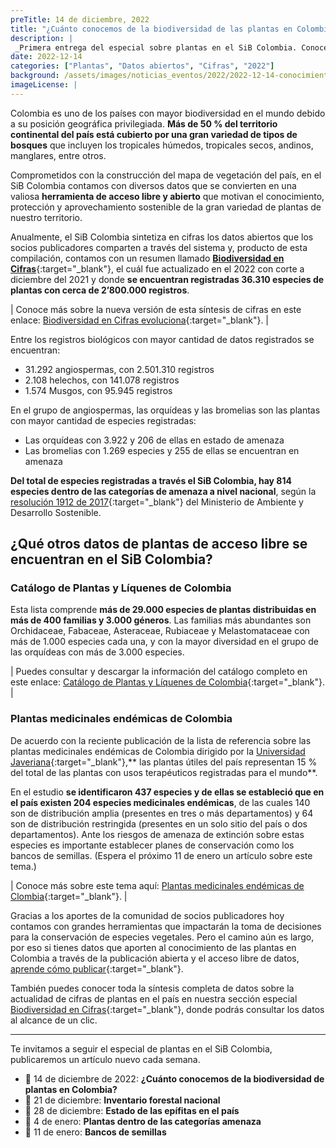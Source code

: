 ```yaml
---
preTitle: 14 de diciembre, 2022
title: "¿Cuánto conocemos de la biodiversidad de las plantas en Colombia?"
description: |
 _Primera entrega del especial sobre plantas en el SiB Colombia. Conoce el estado actual de datos sobre las plantas  del país. Encuentra más de 36.000 especies registradas de la biodiversidad colombiana._
date: 2022-12-14
categories: ["Plantas", "Datos abiertos", "Cifras", "2022"]
background: /assets/images/noticias_eventos/2022/2022-12-14-conocimiento-plantas-colombia.jpg
imageLicense: |
---
```


Colombia es uno de los países con mayor biodiversidad en el mundo debido a su posición geográfica privilegiada. **Más de 50 % del territorio continental del país está cubierto por una gran variedad de tipos de bosques** que incluyen los tropicales húmedos, tropicales secos, andinos, manglares, entre otros.

Comprometidos con la construcción del mapa de vegetación del país, en el SiB Colombia contamos con diversos datos que se convierten en una valiosa **herramienta de acceso libre y abierto** que motivan el conocimiento, protección y aprovechamiento sostenible de la gran variedad de plantas de nuestro territorio.

Anualmente, el SiB Colombia sintetiza en cifras los datos abiertos que los socios publicadores comparten a través del sistema y, producto de esta compilación, contamos con un resumen llamado **[Biodiversidad en Cifras](https://cifras.biodiversidad.co/)**{:target="_blank"}, el cuál fue actualizado en el 2022 con corte a diciembre del 2021 y donde **se encuentran registradas 36.310 especies de plantas con cerca de 2’800.000 registros**.

| Conoce más sobre la nueva versión de esta síntesis de cifras en este enlace: [Biodiversidad en Cifras evoluciona](https://biodiversidad.co/post/2022/biodiversidad-en-cifras-actualizacion/){:target="_blank"}. |

Entre los registros biológicos con mayor cantidad de datos registrados se encuentran:

* 31.292 angiospermas, con 2.501.310 registros
* 2.108 helechos, con 141.078 registros
* 1.574 Musgos, con 95.945 registros

En el grupo de angiospermas, las orquídeas y las bromelias son las plantas con mayor cantidad de especies registradas: 

* Las orquídeas con 3.922 y 206 de ellas en estado de amenaza
* Las bromelias con 1.269 especies y 255 de ellas se encuentran en amenaza

**Del total de especies registradas a través el SiB Colombia, hay 814 especies dentro de las categorías de amenaza a nivel nacional**, según la [resolución 1912 de 2017](https://ipt.biodiversidad.co/sib/resource?r=resolucion1912-2017mads){:target="_blank"} del Ministerio de Ambiente y Desarrollo Sostenible. 

## ¿Qué otros datos de plantas de acceso libre se encuentran en el SiB Colombia?

### Catálogo de Plantas y Líquenes de Colombia

Esta lista comprende **más de 29.000 especies de plantas distribuidas en más de 400 familias y 3.000 géneros**. Las familias más abundantes son Orchidaceae, Fabaceae, Asteraceae, Rubiaceae y Melastomataceae con más de 1.000 especies cada una, y con la mayor diversidad en el grupo de las orquídeas con más de 3.000 especies.

| Puedes consultar y descargar la información del catálogo completo en este enlace: [Catálogo de Plantas y Líquenes de Colombia](https://ipt.biodiversidad.co/sib/resource?r=catalogo_plantas_liquenes#anchor-description){:target="_blank"}. |

### Plantas medicinales endémicas de Colombia

De acuerdo con la reciente publicación de la lista de referencia sobre las plantas medicinales endémicas de Colombia dirigido por la [Universidad Javeriana](https://www.javeriana.edu.co/inicio){:target="_blank"},** las plantas útiles del país representan 15 % del total de las plantas con usos terapéuticos registradas para el mundo**. 

En el estudio **se identificaron 437 especies y de ellas se estableció que en el país existen 204 especies medicinales endémicas**, de las cuales 140 son de distribución amplia (presentes en tres o más departamentos) y 64 son de distribución restringida (presentes en un solo sitio del país o dos departamentos). Ante los riesgos de amenaza de extinción sobre estas especies es importante establecer planes de conservación como los bancos de semillas. (Espera el próximo 11 de enero un artículo sobre este tema.)

| Conoce más sobre este tema aquí: [Plantas medicinales endémicas de Clombia](https://ipt.biodiversidad.co/sib/resource?r=puj_002#anchor-description){:target="_blank"}. |

Gracias a los aportes de la comunidad de socios publicadores hoy contamos con grandes herramientas que impactarán la toma de decisiones para la conservación de especies vegetales. Pero el camino aún es largo, por eso si tienes datos que aporten al conocimiento de las plantas en Colombia a través de la publicación abierta y el acceso libre de datos, [aprende cómo publicar](https://biodiversidad.co/compartir/guia-para-publicar/){:target="_blank"}.

También puedes conocer toda la síntesis completa de datos sobre la actualidad de cifras de plantas en el país en nuestra sección especial [Biodiversidad en Cifras](https://cifras.biodiversidad.co/){:target="_blank"}, donde podrás consultar los datos al alcance de un clic.

---

Te invitamos a seguir el especial de plantas en el SiB Colombia, publicaremos un artículo nuevo cada semana.

* 📅 14 de diciembre de 2022: **¿Cuánto conocemos de la biodiversidad de plantas en Colombia?**
* 📅 21 de diciembre: **Inventario forestal nacional**
* 📅 28 de diciembre: **Estado de las epífitas en el país**
* 📅 4 de enero: **Plantas dentro de las categorías amenaza**
* 📅 11 de enero: **Bancos de semillas**

